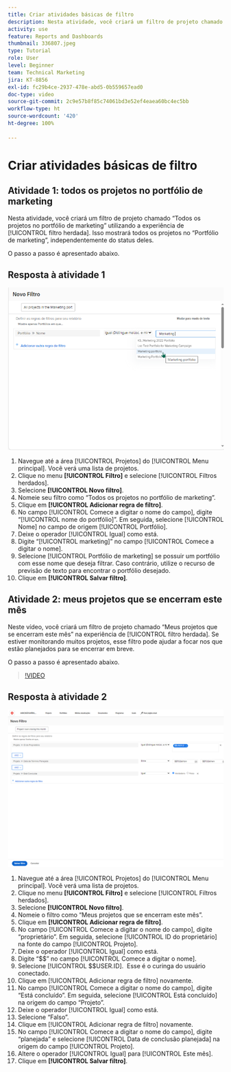 ```yaml
---
title: Criar atividades básicas de filtro
description: Nesta atividade, você criará um filtro de projeto chamado “Meus projetos que se encerram neste mês”.
activity: use
feature: Reports and Dashboards
thumbnail: 336807.jpeg
type: Tutorial
role: User
level: Beginner
team: Technical Marketing
jira: KT-8856
exl-id: fc29b4ce-2937-478e-abd5-0b559657ead0
doc-type: video
source-git-commit: 2c9e57b8f85c74061bd3e52ef4eaea60bc4ec5bb
workflow-type: ht
source-wordcount: '420'
ht-degree: 100%

---
```


# Criar atividades básicas de filtro


## Atividade 1: todos os projetos no portfólio de marketing

Nesta atividade, você criará um filtro de projeto chamado “Todos os projetos no portfólio de marketing” utilizando a experiência de [!UICONTROL filtro herdada]. Isso mostrará todos os projetos no “Portfólio de marketing”, independentemente do status deles.

O passo a passo é apresentado abaixo.

## Resposta à atividade 1

![Uma imagem da tela para criar um novo filtro](assets/basic-filter-activity-1.png)

1. Navegue até a área [!UICONTROL Projetos] do [!UICONTROL Menu principal]. Você verá uma lista de projetos.
1. Clique no menu **[!UICONTROL Filtro]** e selecione [!UICONTROL Filtros herdados].
1. Selecione **[!UICONTROL Novo filtro]**.
1. Nomeie seu filtro como “Todos os projetos no portfólio de marketing”.
1. Clique em **[!UICONTROL Adicionar regra de filtro]**.
1. No campo [!UICONTROL Comece a digitar o nome do campo], digite “[!UICONTROL nome do portfólio]”. Em seguida, selecione [!UICONTROL Nome] no campo de origem [!UICONTROL Portfólio].
1. Deixe o operador [!UICONTROL Igual] como está.
1. Digite “[!UICONTROL marketing]” no campo [!UICONTROL Comece a digitar o nome].
1. Selecione [!UICONTROL Portfólio de marketing] se possuir um portfólio com esse nome que deseja filtrar. Caso contrário, utilize o recurso de previsão de texto para encontrar o portfólio desejado.
1. Clique em **[!UICONTROL Salvar filtro]**.

## Atividade 2: meus projetos que se encerram este mês

Neste vídeo, você criará um filtro de projeto chamado “Meus projetos que se encerram este mês” na experiência de [!UICONTROL filtro herdada]. Se estiver monitorando muitos projetos, esse filtro pode ajudar a focar nos que estão planejados para se encerrar em breve.

O passo a passo é apresentado abaixo.

>[!VIDEO](https://video.tv.adobe.com/v/336807/?quality=12&learn=on&enablevpops)

## Resposta à atividade 2

![Uma imagem da tela para criar um novo filtro](assets/basic-filter-activity-updated-6-15-21.png)

1. Navegue até a área [!UICONTROL Projetos] do [!UICONTROL Menu principal]. Você verá uma lista de projetos.
1. Clique no menu **[!UICONTROL Filtro]** e selecione [!UICONTROL Filtros herdados].
1. Selecione **[!UICONTROL Novo filtro]**.
1. Nomeie o filtro como “Meus projetos que se encerram este mês”.
1. Clique em **[!UICONTROL Adicionar regra de filtro]**.
1. No campo [!UICONTROL Comece a digitar o nome do campo], digite “proprietário”. Em seguida, selecione [!UICONTROL ID do proprietário] na fonte do campo [!UICONTROL Projeto].
1. Deixe o operador [!UICONTROL Igual] como está.
1. Digite “$$” no campo [!UICONTROL Comece a digitar o nome].
1. Selecione [!UICONTROL $$USER.ID].  Esse é o curinga do usuário conectado.
1. Clique em [!UICONTROL Adicionar regra de filtro] novamente.
1. No campo [!UICONTROL Comece a digitar o nome do campo], digite “Está concluído”. Em seguida, selecione [!UICONTROL Está concluído] na origem do campo “Projeto”.
1. Deixe o operador [!UICONTROL Igual] como está.
1. Selecione “Falso”.
1. Clique em [!UICONTROL Adicionar regra de filtro] novamente.
1. No campo [!UICONTROL Comece a digitar o nome do campo], digite “planejada” e selecione [!UICONTROL Data de conclusão planejada] na origem do campo [!UICONTROL Projeto].
1. Altere o operador [!UICONTROL Igual] para [!UICONTROL Este mês].
1. Clique em **[!UICONTROL Salvar filtro]**.
